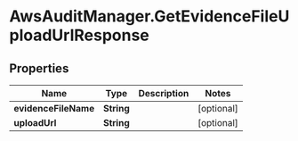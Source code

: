 # AwsAuditManager.GetEvidenceFileUploadUrlResponse

## Properties

Name | Type | Description | Notes
------------ | ------------- | ------------- | -------------
**evidenceFileName** | **String** |  | [optional] 
**uploadUrl** | **String** |  | [optional] 


